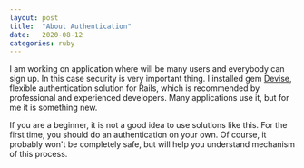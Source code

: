 ```yaml
---
layout: post
title:  "About Authentication"
date:   2020-08-12
categories: ruby
---
```

I am working on application where will be many users and everybody can sign up. In this case security is very important thing. I installed gem [Devise][devise], flexible authentication solution for Rails, which is recommended by professional and experienced developers. Many applications use it, but for me it is something new.

If you are a beginner, it is not a good idea to use solutions like this. For the first time, you should do an authentication on your own. Of course, it probably won't be completely safe, but will help you understand mechanism of this process.

[devise]: https://github.com/heartcombo/devise
